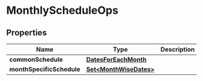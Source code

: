 

# MonthlyScheduleOps


## Properties

Name | Type | Description | Notes
------------ | ------------- | ------------- | -------------
**commonSchedule** | [**DatesForEachMonth**](DatesForEachMonth.md) |  |  [optional]
**monthSpecificSchedule** | [**Set&lt;MonthWiseDates&gt;**](MonthWiseDates.md) |  |  [optional]



